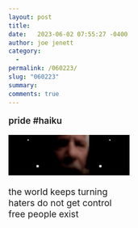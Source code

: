 ```yaml
---
layout: post
title:  
date:   2023-06-02 07:55:27 -0400
author: joe jenett
category:
  -  
permalink: /060223/
slug: "060223"
summary: 
comments: true
---
```

<div style="font-size: 1.1rem;line-height:1.35rem;margin-right:24px;">
<p style="font-weight:600;">
pride #haiku
</p>
<div class="spfloat">
<picture><source srcset="/images/1.gif" type="image/gif" media="(prefers-reduced-motion: no-preference)"><img src="/images/1.jpg" alt="" width="80" height="80"></picture><picture><source srcset="/images/2.gif" type="image/gif" media="(prefers-reduced-motion: no-preference)"><img src="/images/2.jpg" alt="" width="80" height="80"></picture><picture><source srcset="/images/3.gif" type="image/gif" media="(prefers-reduced-motion: no-preference)"><img src="/images/3.jpg" alt="" width="80" height="80"></picture>
</div>
<p>the world keeps turning<br>
haters do not get control<br>
free people exist
</p>
</div>

<a href="https://brid.gy/publish/mastodon"></a>